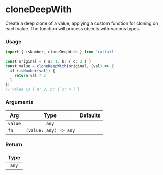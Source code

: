 # cloneDeepWith

Create a deep clone of a value, applying a custom function for cloning on each value. The function will process objects with various types.

### Usage

```ts
import { isNumber, cloneDeepWith } from 'rattail'

const original = { a: 1, b: { c: 2 } }
const value = cloneDeepWith(original, (val) => {
  if (isNumber(val)) {
    return val * 2
  }
})
// value is { a: 2, b: { c: 4 } }
```

### Arguments

| Arg     |         Type          | Defaults |
| ------- | :-------------------: | -------: |
| `value` |         `any`         |          |
| `fn`    | `(value: any) => any` |          |

### Return

| Type  |
| :---: |
| `any` |
